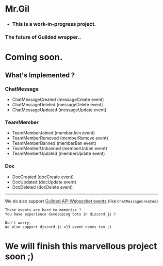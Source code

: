 # Mr.Gil

- ### This is a work-in-progress project.

### The future of Guilded wrapper..

# Coming soon.


## What's Implemented ?

### ChatMessage
- ChatMessageCreated (messageCreate event)
- ChatMessageDeleted (messageDelete event)
- ChatMessageUpdated (messageUpdate event)

### TeamMember
- TeamMemberJoined (memberJoin event)
- TeamMemberRemoved (memberRemove event)
- TeamMemberBanned (memberBan event)
- TeamMemberUnbanned (memberUnban event)
- TeamMemberUpdated (memberUpdate event)

### Doc
- DocCreated (docCreate event)
- DocUpdated (docUpdate event)
- DocDeleted (docDelete event)



----------------

We do also support [Guilded API Websocket events](https://www.guilded.gg/docs/api/websockets) (like `ChatMessageCreated`)

```
These events are hard to memorize ?
You have experience developing bots in discord.js ?

Don't worry,
We also support discord.js v13 event names too ;)
```

# We will finish this marvellous project soon ;)